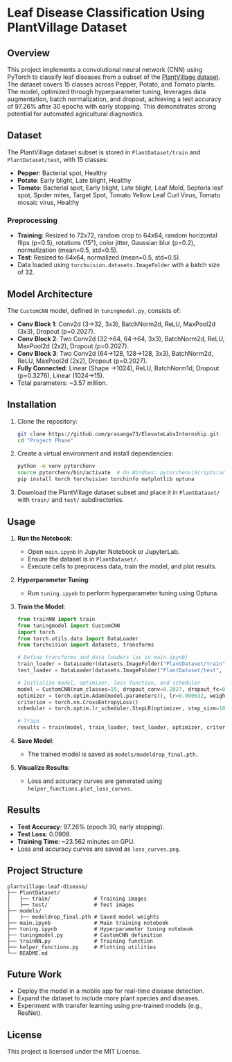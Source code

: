 # Leaf Disease Classification Using PlantVillage Dataset

## Overview

This project implements a convolutional neural network (CNN) using PyTorch to classify leaf diseases from a subset of the [PlantVillage dataset](https://www.plantvillage.org/). The dataset covers 15 classes across Pepper, Potato, and Tomato plants. The model, optimized through hyperparameter tuning, leverages data augmentation, batch normalization, and dropout, achieving a test accuracy of 97.26% after 30 epochs with early stopping. This demonstrates strong potential for automated agricultural diagnostics.

## Dataset

The PlantVillage dataset subset is stored in `PlantDataset/train` and `PlantDataset/test`, with 15 classes:

- **Pepper**: Bacterial spot, Healthy
- **Potato**: Early blight, Late blight, Healthy
- **Tomato**: Bacterial spot, Early blight, Late blight, Leaf Mold, Septoria leaf spot, Spider mites, Target Spot, Tomato Yellow Leaf Curl Virus, Tomato mosaic virus, Healthy

### Preprocessing

- **Training**: Resized to 72x72, random crop to 64x64, random horizontal flips (p=0.5), rotations (15°), color jitter, Gaussian blur (p=0.2), normalization (mean=0.5, std=0.5).
- **Test**: Resized to 64x64, normalized (mean=0.5, std=0.5).
- Data loaded using `torchvision.datasets.ImageFolder` with a batch size of 32.

## Model Architecture

The `CustomCNN` model, defined in `tuningmodel.py`, consists of:

- **Conv Block 1**: Conv2d (3→32, 3x3), BatchNorm2d, ReLU, MaxPool2d (3x3), Dropout (p=0.2027).
- **Conv Block 2**: Two Conv2d (32→64, 64→64, 3x3), BatchNorm2d, ReLU, MaxPool2d (2x2), Dropout (p=0.2027).
- **Conv Block 3**: Two Conv2d (64→128, 128→128, 3x3), BatchNorm2d, ReLU, MaxPool2d (2x2), Dropout (p=0.2027).
- **Fully Connected**: Linear (Shape →1024), ReLU, BatchNorm1d, Dropout (p=0.3276), Linear (1024→15).
- Total parameters: ~3.57 million.

## Installation

1. Clone the repository:
   ```bash
   git clone https://github.com/prasanga73/ElevateLabsInternship.git
   cd "Project Phase"
   ```
2. Create a virtual environment and install dependencies:
   ```bash
   python -m venv pytorchenv
   source pytorchenv/bin/activate  # On Windows: pytorchenv\Scripts\activate
   pip install torch torchvision torchinfo matplotlib optuna
   ```
3. Download the PlantVillage dataset subset and place it in `PlantDataset/` with `train/` and `test/` subdirectories.

## Usage

1. **Run the Notebook**:
   - Open `main.ipynb` in Jupyter Notebook or JupyterLab.
   - Ensure the dataset is in `PlantDataset/`.
   - Execute cells to preprocess data, train the model, and plot results.
2. **Hyperparameter Tuning**:
   - Run `tuning.ipynb` to perform hyperparameter tuning using Optuna.
3. **Train the Model**:

   ```python
   from trainNN import train
   from tuningmodel import CustomCNN
   import torch
   from torch.utils.data import DataLoader
   from torchvision import datasets, transforms

   # Define transforms and data loaders (as in main.ipynb)
   train_loader = DataLoader(datasets.ImageFolder("PlantDataset/train", transform=train_transform), batch_size=32, shuffle=True)
   test_loader = DataLoader(datasets.ImageFolder("PlantDataset/test", transform=test_transform), batch_size=32, shuffle=False)

   # Initialize model, optimizer, loss function, and scheduler
   model = CustomCNN(num_classes=15, dropout_conv=0.2027, dropout_fc=0.3276).to(device)
   optimizer = torch.optim.Adam(model.parameters(), lr=0.000632, weight_decay=2.79e-06)
   criterion = torch.nn.CrossEntropyLoss()
   scheduler = torch.optim.lr_scheduler.StepLR(optimizer, step_size=10, gamma=0.5)

   # Train
   results = train(model, train_loader, test_loader, optimizer, criterion, epochs=50, device=device, scheduler=scheduler)
   ```

4. **Save Model**:
   - The trained model is saved as `models/modeldrop_final.pth`.
5. **Visualize Results**:
   - Loss and accuracy curves are generated using `helper_functions.plot_loss_curves`.

## Results

- **Test Accuracy**: 97.26% (epoch 30, early stopping).
- **Test Loss**: 0.0908.
- **Training Time**: ~23.562 minutes on GPU.
- Loss and accuracy curves are saved as `loss_curves.png`.

## Project Structure

```
plantvillage-leaf-disease/
├── PlantDataset/
│   ├── train/              # Training images
│   ├── test/               # Test images
├── models/
│   ├── modeldrop_final.pth # Saved model weights
├── main.ipynb              # Main training notebook
├── tuning.ipynb            # Hyperparameter tuning notebook
├── tuningmodel.py          # CustomCNN definition
├── trainNN.py              # Training function
├── helper_functions.py     # Plotting utilities
└── README.md
```

## Future Work

- Deploy the model in a mobile app for real-time disease detection.
- Expand the dataset to include more plant species and diseases.
- Experiment with transfer learning using pre-trained models (e.g., ResNet).

## License

This project is licensed under the MIT License.

